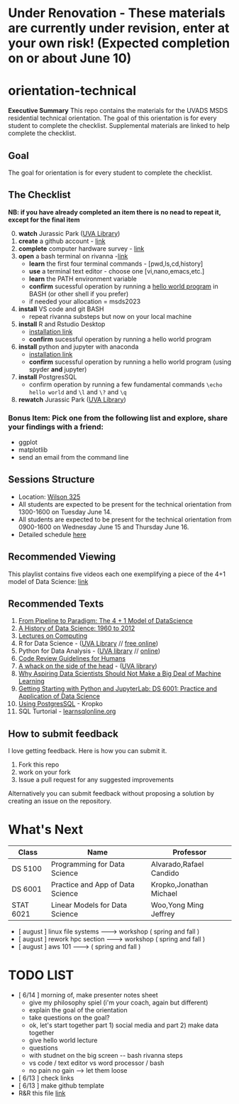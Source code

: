 # Under Renovation - These materials are currently under revision, enter at your own risk! (Expected completion on or about June 10)


# orientation-technical
**Executive Summary** This repo contains the materials for the UVADS MSDS residential technical orientation. The goal of this orientation is for every student to complete the checklist. Supplemental materials are linked to help complete the checklist.

## Goal
The goal for orientation is for every student to complete the checklist.

## The Checklist

**NB: if you have already completed an item there is no nead to repeat it, except for the final item**

0. **watch** Jurassic Park ([UVA Library](https://search.lib.virginia.edu/sources/uva_library/items/swank_0013371))
1. **create** a github account - [link](https://github.com/join) 
2. **complete** computer hardware survey - [link](https://forms.gle/ddkrs1CtDwxGb1a87)
2. **open** a bash terminal on rivanna -[link](https://rivanna-portal.hpc.virginia.edu/)
    * **learn** the first four terminal commands - [pwd,ls,cd,history]
    * **use** a terminal text editor - choose one [vi,nano,emacs,etc.]
    * **learn** the PATH environment variable
    * **confirm** sucessful operation by running a [hello world program](https://github.com/UVADS/orientation-technical/blob/main/lessons/lesson-hello-world.md) in BASH (or other shell if you prefer)
    * if needed your allocation = msds2023
4. **install** VS code and git BASH
    * repeat rivanna substeps but now on your local machine
6. **install** R and Rstudio Desktop
    * [installation link](https://rstudio.com/products/rstudio/download/#download)
    * **confirm** sucessful operation by running a hello world program
7. **install** python and jupyter with anaconda
    * [installation link](https://docs.anaconda.com/anaconda/install/index.html)
    * **confirm** sucessful operation by running a hello world program (using spyder **and** jupyter)
8. **install** PostgresSQL
    * confirm operation by running a few fundamental commands `\echo hello world` and `\l` and `\?` and `\q`
10. **rewatch** Jurassic Park ([UVA Library](https://search.lib.virginia.edu/sources/uva_library/items/swank_0013371))

### Bonus Item: Pick one from the following list and explore, share your findings with a friend:
* ggplot
* matplotlib
* send an email from the command line

## Sessions Structure
* Location: [Wilson 325](https://www.google.com/maps/dir/The+Rotunda,+University+Avenue,+Charlottesville,+VA/Wilson+Hall,+University,+VA+22903/@38.0341718,-78.5058008,17z/data=!3m1!5s0x89b3864428afc2cb:0x80a87cac3b54931c!4m15!4m14!1m5!1m1!1s0x89b38645c3e1a2f7:0x7c424e84bcb81680!2m2!1d-78.503426!2d38.0355514!1m5!1m1!1s0x89b38645206bdbdf:0x7dbc3c087e9f1849!2m2!1d-78.5040612!2d38.0324818!3e2!5i1)
* All students are expected to be present for the technical orientation from 1300-1600 on Tuesday June 14.
* All students are expected to be present for the technical orientation from 0900-1600 on Wednesday  June 15 and Thursday June 16.
* Detailed schedule [here](https://github.com/alonzi/orientation-technical/blob/main/detail-schedule.md)

## Recommended Viewing
This playlist contains five videos each one exemplifying a piece of the 4+1 model of Data Science: [link](https://youtube.com/playlist?list=PLc0No4e8MMEMcsS6pL4TZ8KegtS3VLlkk)

## Recommended Texts
1.  [From Pipeline to Paradigm: The 4 + 1 Model of DataScience](https://myuva.sharepoint.com/:b:/s/UVADSDocumentRepository/EW3lUf8y7_ZIpDjxsTEHT58Bd5OJGH4kwb7GPP0e_xifPA?e=BTli8d)
2. [A History of Data Science: 1960 to 2012](https://myuva.sharepoint.com/:b:/s/UVADSDocumentRepository/EZqBYGILLBlLs2mUIymNYlkBnayKv3K5ZhEj8II10NRkKQ?e=6iZgcV)
3.  [Lectures on Computing](http://galileo.phys.virginia.edu/compfac/courses/)
3. R for Data Science - ([UVA Library](https://learning.oreilly.com/library/view/r-for-data/9781491910382/?ar) // [free online](https://r4ds.had.co.nz/))
3.  Python for Data Analysis - ([UVA library](https://learning.oreilly.com/library/view/python-for-data/9781491957653/?ar) // [online](https://wesmckinney.com/pages/book.html))
5.  [Code Review Guidelines for Humans](https://phauer.com/2018/code-review-guidelines/)
6.  [A whack on the side of the head](https://www.amazon.com/Whack-Side-Head-More-Creative/dp/0446404667) - ([UVA library](https://search.lib.virginia.edu/search?mode=advanced&q=title%3A%20%7BA%20Whack%20on%20the%20Side%20of%20the%20Head%3A%20How%20You%20Can%20Be%20More%20Creative%7D%20AND%20author%3A%20%7BOech%7D&pool=uva_library))
7.  [Why Aspiring Data Scientists Should Not Make a Big Deal of Machine Learning](https://towardsdatascience.com/why-aspiring-data-scientists-should-not-make-a-big-deal-of-machine-learning-218a66b18467)
8.  [Getting Starting with Python and JupyterLab: DS 6001: Practice and Application of Data Science](https://colab.research.google.com/drive/1oMEcZVC0P-VUGwLf-72XvHAPOoXEUkPh?usp=sharing)
9.  [Using PostgresSQL](https://jkropko.github.io/surfing-the-data-pipeline/ch6.html#using-postgressql) - Kropko
10.  SQL Turtorial - [learnsqlonline.org](https://www.learnsqlonline.org/)

## How to submit feedback
I love getting feedback. Here is how you can submit it.
1. Fork this repo
2. work on your fork
3. Issue a pull request for any suggested improvements

Alternatively you can submit feedback without proposing a solution by creating an issue on the repository.

# What's Next
| Class | Name  | Professor |
|-------|-------|-----------|
|  DS 5100   |Programming for Data Science | Alvarado,Rafael Candido   |
| DS 6001   |Practice and App of Data Science| Kropko,Jonathan Michael |
|   STAT 6021   | Linear Models for Data Science | Woo,Yong Ming Jeffrey |
* [ august ] linux file systems ---> workshop ( spring and fall )
* [ august ] rework hpc section ---> workshop ( spring and fall )
* [ august ] aws 101 ---> ( spring and fall )




# TODO LIST
* [ 6/14 ] morning of, make presenter notes sheet
    - give my philosophy spiel (i'm your coach, again but different)
    - explain the goal of the orientation
    - take questions on the goal?
    - ok, let's start together part 1) social media and part 2) make data together
    - give hello world lecture
    - questions
    - with studnet on the big screen -- bash rivanna steps
    - vs code / text editor vs word processor / bash 
    - no pain no gain --> let them loose
* [ 6/13 ] check links
* [ 6/13 ] make github template
* R&R this file [link](https://github.com/alonzi/orientation-technical/blob/main/detail-schedule.md)
